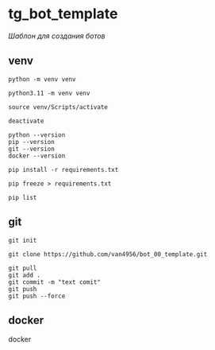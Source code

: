 # tg_bot_template

*Шаблон для создания ботов*



## venv
```
python -m venv venv
```
```
python3.11 -m venv venv
```
```
source venv/Scripts/activate
```
```
deactivate  
```
```
python --version  
pip --version  
git --version  
docker --version  
```
```
pip install -r requirements.txt
```
```
pip freeze > requirements.txt  
```
```
pip list  
```
## git

`git init`  

```
git clone https://github.com/van4956/bot_00_template.git
```
`git pull`  
`git add . `  
`git commit -m "text comit"`  
`git push`  
`git push --force`    


## docker

docker
